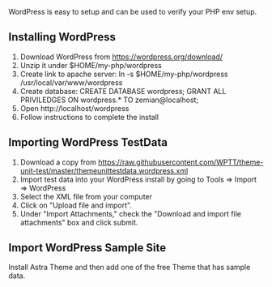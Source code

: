 WordPress is easy to setup and can be used to verify your PHP env setup.

## Installing WordPress

1. Download WordPress from https://wordpress.org/download/
2. Unzip it under $HOME/my-php/wordpress
4. Create link to apache server:
    ln -s $HOME/my-php/wordpress /usr/local/var/www/wordpress
5. Create database:
    CREATE DATABASE wordpress;
    GRANT ALL PRIVILEDGES ON wordpress.* TO zemian@localhost;
6. Open http://localhost/wordpress
7. Follow instructions to complete the install

## Importing WordPress TestData

1. Download a copy from https://raw.githubusercontent.com/WPTT/theme-unit-test/master/themeunittestdata.wordpress.xml
2. Import test data into your WordPress install by going to Tools => Import => WordPress
3. Select the XML file from your computer
4. Click on "Upload file and import".
5. Under "Import Attachments," check the "Download and import file attachments" box and click submit.

## Import WordPress Sample Site

Install Astra Theme and then add one of the free Theme that has sample data.
